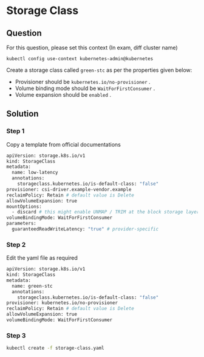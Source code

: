 # Storage Class

## Question
For this question, please set this context (In exam, diff cluster name)

```kubectl config use-context kubernetes-admin@kubernetes```

Create a storage class called ```green-stc```  as per the properties given below:

-   Provisioner should be ```kubernetes.io/no-provisioner``` . 
-   Volume binding mode should be ```WaitForFirstConsumer``` .
-   Volume expansion should be ```enabled``` .


## Solution
### Step 1
Copy a template from official documentations
```bash
apiVersion: storage.k8s.io/v1
kind: StorageClass
metadata:
  name: low-latency
  annotations:
    storageclass.kubernetes.io/is-default-class: "false"
provisioner: csi-driver.example-vendor.example
reclaimPolicy: Retain # default value is Delete
allowVolumeExpansion: true
mountOptions:
  - discard # this might enable UNMAP / TRIM at the block storage layer
volumeBindingMode: WaitForFirstConsumer
parameters:
  guaranteedReadWriteLatency: "true" # provider-specific
```


### Step 2
Edit the yaml file as required
```bash
apiVersion: storage.k8s.io/v1
kind: StorageClass
metadata:
  name: green-stc
  annotations:
    storageclass.kubernetes.io/is-default-class: "false"
provisioner: kubernetes.io/no-provisioner
reclaimPolicy: Retain # default value is Delete
allowVolumeExpansion: true
volumeBindingMode: WaitForFirstConsumer
```


### Step 3
```bash
kubectl create -f storage-class.yaml
```